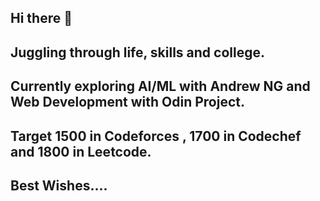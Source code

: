 ## Hi there 👋
## Juggling through life, skills and college.
## Currently exploring AI/ML with Andrew NG and Web Development with Odin Project.
## Target 1500 in Codeforces , 1700 in Codechef and 1800 in Leetcode.
## Best Wishes....

<!--
**Plash-Sharma/Plash-Sharma** is a ✨ _special_ ✨ repository because its `README.md` (this file) appears on your GitHub profile.

Here are some ideas to get you started:

- 🔭 I’m currently working on ...
- 🌱 I’m currently learning ...
- 👯 I’m looking to collaborate on ...
- 🤔 I’m looking for help with ...
- 💬 Ask me about ...
- 📫 How to reach me: ...
- 😄 Pronouns: ...
- ⚡ Fun fact: ...
-->
